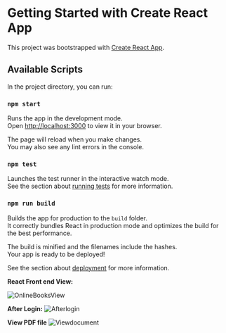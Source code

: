 # Getting Started with Create React App

This project was bootstrapped with [Create React App](https://github.com/facebook/create-react-app).

## Available Scripts

In the project directory, you can run:

### `npm start`

Runs the app in the development mode.\
Open [http://localhost:3000](http://localhost:3000) to view it in your browser.

The page will reload when you make changes.\
You may also see any lint errors in the console.

### `npm test`

Launches the test runner in the interactive watch mode.\
See the section about [running tests](https://facebook.github.io/create-react-app/docs/running-tests) for more information.

### `npm run build`

Builds the app for production to the `build` folder.\
It correctly bundles React in production mode and optimizes the build for the best performance.

The build is minified and the filenames include the hashes.\
Your app is ready to be deployed!

See the section about [deployment](https://facebook.github.io/create-react-app/docs/deployment) for more information.

**React Front end View:**

![OnlineBooksView](https://user-images.githubusercontent.com/30069552/171356303-e27d9405-3e52-4c03-8146-5c8565b4409e.PNG)

**After Login:**
![Afterlogin](https://user-images.githubusercontent.com/30069552/171356505-8276c653-a920-4440-a07d-1b03f8754db9.PNG)

**View PDF file**
![Viewdocument](https://user-images.githubusercontent.com/30069552/171356739-508d887f-7b9e-4717-b4fa-f0bf5c1375c8.PNG)

